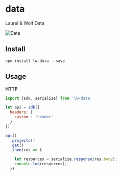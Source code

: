 # data

Laurel & Wolf Data

![Data](https://cloud.githubusercontent.com/assets/974723/10259350/ded875a8-691b-11e5-8d71-39b0db46c117.gif)

## Install

```
npm install lw-data --save
```

## Usage

**HTTP**

```js
import {sdk, serialize} from 'lw-data'

let api = sdk({
  headers: {
    custom : 'header'
  }
})

api()
  .projects()
  .get()
  .then(res => {

    let resources = serialize.response(res.body);
    console.log(resources);
  })
```

